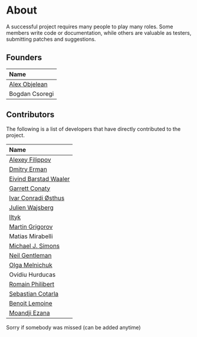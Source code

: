 # About #
A successful project requires many people to play many roles. Some members write code or documentation, while others are valuable as testers, submitting patches and suggestions.

## Founders ##
| **Name** |
|:---------|
| [Alex Objelean](https://github.com/alexo) |
| Bogdan Csoregi |

## Contributors ##
The following is a list of developers that have directly contributed to the project.

| **Name** |
|:---------|
| [Alexey Filippov](https://github.com/alf239) |
| [Dmitry Erman](https://github.com/dmitrye) |
| [Eivind Barstad Waaler](https://github.com/eivindw) |
| [Garrett Conaty](https://github.com/gconaty) |
| [Ivar Conradi Østhus](https://github.com/ivarconr) |
| [Julien Wajsberg](https://github.com/julienwOL) |
| [lltyk](https://github.com/lltyk) |
| [Martin Grigorov](https://github.com/martin-g) |
| Matias Mirabelli |
| [Michael J. Simons](https://github.com/michael-simons) |
| [Neil Gentleman](https://github.com/nigelzor) |
| [Olga Melnichuk](https://github.com/olgamelnichuk) |
| Ovidiu Hurducas |
| [Romain Philibert](https://github.com/filirom1) |
| [Sebastian Cotarla](https://github.com/sebastianco) |
| [Benoit Lemoine](https://github.com/blemoine) |
| [Moandji Ezana](https://github.com/mwanji) |

Sorry if somebody was missed (can be added anytime)